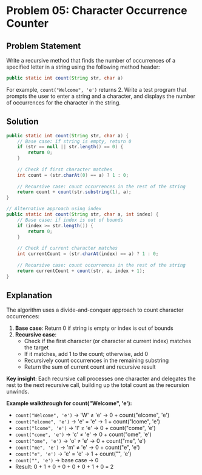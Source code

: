 # Problem 05: Character Occurrence Counter

## Problem Statement

Write a recursive method that finds the number of occurrences of a specified letter in a string using the following method header:
```java
public static int count(String str, char a)
```

For example, `count("Welcome", 'e')` returns 2. Write a test program that prompts the user to enter a string and a character, and displays the number of occurrences for the character in the string.

## Solution

```java
public static int count(String str, char a) {
    // Base case: if string is empty, return 0
    if (str == null || str.length() == 0) {
        return 0;
    }
    
    // Check if first character matches
    int count = (str.charAt(0) == a) ? 1 : 0;
    
    // Recursive case: count occurrences in the rest of the string
    return count + count(str.substring(1), a);
}

// Alternative approach using index
public static int count(String str, char a, int index) {
    // Base case: if index is out of bounds
    if (index >= str.length()) {
        return 0;
    }
    
    // Check if current character matches
    int currentCount = (str.charAt(index) == a) ? 1 : 0;
    
    // Recursive case: count occurrences in the rest of the string
    return currentCount + count(str, a, index + 1);
}
```

## Explanation

The algorithm uses a divide-and-conquer approach to count character occurrences:

1. **Base case**: Return 0 if string is empty or index is out of bounds
2. **Recursive case**:
   - Check if the first character (or character at current index) matches the target
   - If it matches, add 1 to the count; otherwise, add 0
   - Recursively count occurrences in the remaining substring
   - Return the sum of current count and recursive result

**Key insight**: Each recursive call processes one character and delegates the rest to the next recursive call, building up the total count as the recursion unwinds.

**Example walkthrough for count("Welcome", 'e'):**
- `count("Welcome", 'e')` → 'W' ≠ 'e' → 0 + count("elcome", 'e')
- `count("elcome", 'e')` → 'e' = 'e' → 1 + count("lcome", 'e')  
- `count("lcome", 'e')` → 'l' ≠ 'e' → 0 + count("come", 'e')
- `count("come", 'e')` → 'c' ≠ 'e' → 0 + count("ome", 'e')
- `count("ome", 'e')` → 'o' ≠ 'e' → 0 + count("me", 'e')
- `count("me", 'e')` → 'm' ≠ 'e' → 0 + count("e", 'e')
- `count("e", 'e')` → 'e' = 'e' → 1 + count("", 'e')
- `count("", 'e')` → base case → 0
- Result: 0 + 1 + 0 + 0 + 0 + 0 + 1 + 0 = 2
